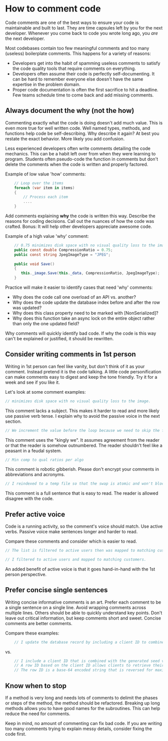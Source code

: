 # How to comment code

Code comments are one of the best ways to ensure your code is maintainable and built to last. They are time capsules left by you for the next developer. Whenever you come back to code you wrote long ago, you *are* the next developer.

Most codebases contain too few meaningful comments and too many (useless) boilerplate comments. This happens for a variety of reasons:
- Developers get into the habit of spamming useless comments to satisfy the code quality tools that require comments on everything.
- Developers often assume their code is perfectly self-documenting. It can be hard to remember everyone else doesn't have the same expertise in the problem domain. 
- Proper code documentation is often the first sacrifice to hit a deadline. Few teams schedule time to come back and add missing comments.

## Always document the why (not the how)
Commenting exactly what the code is doing doesn't add much value. This is even more true for well written code. Well named types, methods, and functions help code be self-describing. Why describe it again? At best you restate the exact behavior. More likely you add confusion.

Less experienced developers often write comments detailing the code mechanics. This can be a habit left over from when they were learning to program. Students often pseudo-code the function in comments but  don't delete the comments when the code is written and properly factored. 

Example of low value 'how' comments:

```csharp
    // Loop over the items
    foreach (var item in items)
    {
        // Process each item
        ....
    }
```

Add comments explaining **why** the code is written this way. Describe the reasons for coding decisions. Call out the nuances of how the code was crafted. Bonus: It will help other developers appreciate awesome code.

Example of a high value 'why' comment:

```csharp
    // 0.75 minimizes disk space with no visual quality loss to the image.
    public const double CompressionRatio = 0.75;
    public const string JpegImageType = "JPEG";
    
    public void Save()
    {
       this._image.Save(this._data, CompressionRatio, JpegImageType);
    }
```

Practice will make it easier to identify cases that need 'why' comments:
- Why does the code call one overload of an API vs. another?
- Why does the code update the database index before and after the row was updated?
- Why does this class property need to be marked with [NonSerialized]?
- Why does this function take an async lock on the entire object rather than only the one updated field?

Why comments will quickly identify bad code. If why the code is this way can't be explained or justified, it should be rewritten.

## Consider writing comments in 1st person
Writing in 1st person can feel like vanity, but don't think of it as your comment. Instead pretend it is the code talking. A little code personification can make comments easy to digest and keep the tone friendly. Try it for a week and see if you like it.

Let's look at some comment examples:

```csharp
// minimizes disk space with no visual quality loss to the image.
```
This comment lacks a subject. This makes it harder to read and more likely use passive verb tense. I explain why to avoid the passive voice in the next section.
    
```csharp
// We increment the value before the loop because we need to skip the first element.
```
This comment uses the "kingly we". It assumes agreement from the reader or that the reader is somehow outnumbered. The reader shouldn't feel like a peasant in a feudal system.

```csharp
// Min comp to qual ratios per algo
```
This comment is robotic gibberish. Please don't encrypt your comments in abbreviations and acronyms.  
    
```csharp
// I reindexed to a temp file so that the swap is atomic and won't blocker reader threads.
```
This comment is a full sentence that is easy to read. The reader is allowed disagree with the code. 

## Prefer active voice
Code is a running activity, so the comment's voice should match. Use active verbs. Passive voice make sentences longer and harder to read.

Compare these comments and consider which is easier to read.

```csharp
// The list is filtered to active users then was mapped to matching customer IDs.
```

```csharp
// I filtered to active users and mapped to matching customers.
```

An added benefit of active voice is that it goes hand-in-hand with the 1st person perspective.

## Prefer concise single sentences
Writing concise informative comments is an art. Prefer each comment to be a single sentence on a single line. Avoid wrapping comments across multiple lines. Others should be able to quickly understand key points. Don't leave out critical information, but keep comments short and sweet. Concise comments are better comments.

Compare these examples:

```csharp
    // I update the database record by including a client ID to combine with a generated seed value. The row id exists to ensure that rows generated by each client can be retrieved later on and easily. The row ID is a GUID that is base-64 encoded as a string and is then reversed for maximum cluster distribution.
```

vs.

```csharp
    // I include a client ID that is combined with the generated seed value to create the row ID.
    // A row ID based on the client ID allows clients to retrieve their rows easily.
    // The row ID is a base-64 encoded string that is reversed for maximum cluster distribution.
```    

## Know when to stop
If a method is very long and needs lots of comments to delimit the phases or steps of the method, the method should be refactored. Breaking up long methods allows you to have good names for the subroutines. This can help reduce the need for comments.

Keep in mind, no amount of commenting can fix bad code.  If you are writing too many comments trying to explain messy details, consider fixing the code first.
